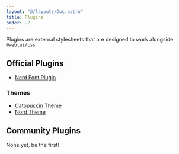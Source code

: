 ```yaml
---
layout: "@/layouts/Doc.astro"
title: Plugins
order: -2
---
```


Plugins are external stylesheets that are designed to work alongside `@webtui/css`

## Official Plugins

- [Nerd Font Plugin](/plugins/plugin-nf)

### Themes

- [Catppuccin Theme](/plugins/theme-catppuccin)
- [Nord Theme](/plugins/theme-nord)

## Community Plugins

None yet, be the first!

